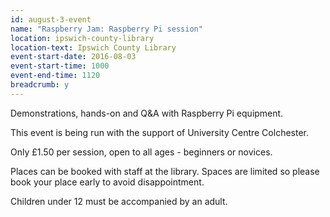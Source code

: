 ```yaml
---
id: august-3-event
name: "Raspberry Jam: Raspberry Pi session"
location: ipswich-county-library
location-text: Ipswich County Library
event-start-date: 2016-08-03
event-start-time: 1000
event-end-time: 1120
breadcrumb: y
---
```

Demonstrations, hands-on and Q&A with Raspberry Pi equipment.

This event is being run with the support of University Centre Colchester.

Only £1.50 per session, open to all ages - beginners or novices.

Places can be booked with staff at the library. Spaces are limited so please book your place early to avoid disappointment.

Children under 12 must be accompanied by an adult.

